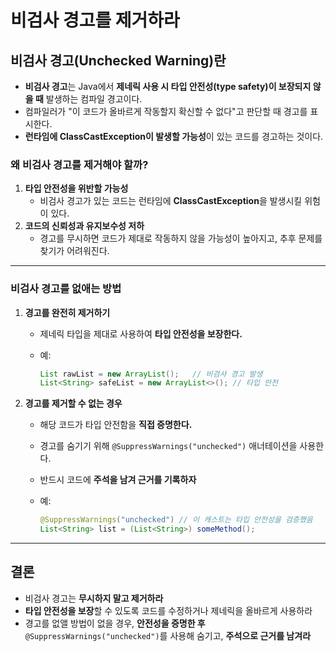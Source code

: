 # 비검사 경고를 제거하라

## 비검사 경고(Unchecked Warning)란

- **비검사 경고**는 Java에서 **제네릭 사용 시 타입 안전성(type safety)이 보장되지 않을 때** 발생하는 컴파일 경고이다.
- 컴파일러가 "이 코드가 올바르게 작동할지 확신할 수 없다"고 판단할 때 경고를 표시한다.
- **런타임에 ClassCastException이 발생할 가능성**이 있는 코드를 경고하는 것이다.

### **왜 비검사 경고를 제거해야 할까?**

1. **타입 안전성을 위반할 가능성**
    - 비검사 경고가 있는 코드는 런타임에 **ClassCastException**을 발생시킬 위험이 있다.
2. **코드의 신뢰성과 유지보수성 저하**
    - 경고를 무시하면 코드가 제대로 작동하지 않을 가능성이 높아지고, 추후 문제를 찾기가 어려워진다.

---

### **비검사 경고를 없애는 방법**

1. **경고를 완전히 제거하기**
    - 제네릭 타입을 제대로 사용하여 **타입 안전성을 보장한다.**
    - 예:

        ```java
        List rawList = new ArrayList();   // 비검사 경고 발생
        List<String> safeList = new ArrayList<>(); // 타입 안전
        ```

2. **경고를 제거할 수 없는 경우**
    - 해당 코드가 타입 안전함을 **직접 증명한다.**
    - 경고를 숨기기 위해 `@SuppressWarnings("unchecked")` 애너테이션을 사용한다.
    - 반드시 코드에 **주석을 남겨 근거를 기록하자**
    - 예:

        ```java
        @SuppressWarnings("unchecked") // 이 캐스트는 타입 안전성을 검증했음
        List<String> list = (List<String>) someMethod();
        ```


---

## 결론

- 비검사 경고는 **무시하지 말고 제거하라**
- **타입 안전성을 보장**할 수 있도록 코드를 수정하거나 제네릭을 올바르게 사용하라
- 경고를 없앨 방법이 없을 경우, **안전성을 증명한 후** `@SuppressWarnings("unchecked")`를 사용해 숨기고, **주석으로 근거를 남겨라**